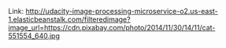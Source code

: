 Link: http://udacity-image-processing-microservice-o2.us-east-1.elasticbeanstalk.com/filteredimage?image_url=https://cdn.pixabay.com/photo/2014/11/30/14/11/cat-551554_640.jpg